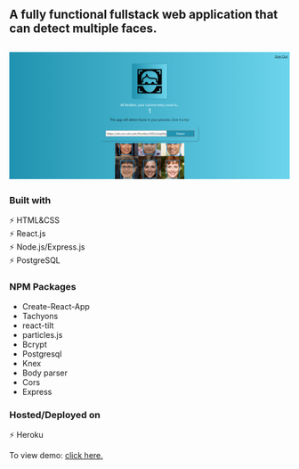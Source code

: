 ## A fully functional fullstack web application that can detect multiple faces.

<h2 align="center">
  <img src="src/smartbrain.webp" alt="" width="600px" />
  <br>
</h2>

### Built with

⚡️ HTML&CSS\
⚡️ React.js\
⚡️ Node.js/Express.js\
⚡️ PostgreSQL

### NPM Packages

- Create-React-App
- Tachyons
- react-tilt
- particles.js
- Bcrypt
- Postgresql
- Knex
- Body parser
- Cors
- Express

### Hosted/Deployed on

⚡️ Heroku

To view demo: [click here.](https://face-recog-application.herokuapp.com/)
